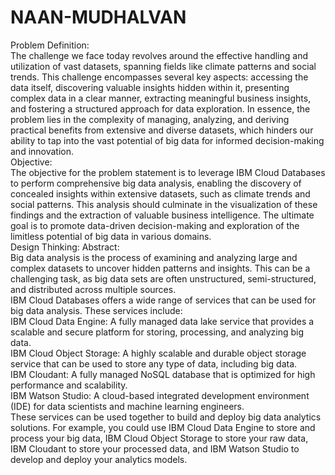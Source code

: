 # NAAN-MUDHALVAN
  

Problem Definition:  
The challenge we face today revolves around the effective handling and utilization of vast datasets, spanning fields like climate patterns and social trends. This challenge encompasses several key aspects: accessing the data itself, discovering valuable insights hidden within it, presenting complex data in a clear manner, extracting meaningful business insights, and fostering a structured approach for data exploration. In essence, the problem lies in the complexity of managing, analyzing, and deriving practical benefits from extensive and diverse datasets, which hinders our ability to tap into the vast potential of big data for informed decision-making and innovation.  
Objective:  
The objective for the problem statement is to leverage IBM Cloud Databases to perform comprehensive big data analysis, enabling the discovery of concealed insights within extensive datasets, such as climate trends and social patterns. This analysis should culminate in the visualization of these findings and the extraction of valuable business intelligence. The ultimate goal is to promote data-driven decision-making and exploration of the limitless potential of big data in various domains.  
Design Thinking:
Abstract:  
Big data analysis is the process of examining and analyzing large and complex datasets to uncover hidden patterns and insights. This can be a challenging task, as big data sets are often unstructured, semi-structured, and distributed across multiple sources.  
IBM Cloud Databases offers a wide range of services that can be used for big data analysis. These services include:  
IBM Cloud Data Engine: A fully managed data lake service that provides a scalable and secure platform for storing, processing, and analyzing big data.  
IBM Cloud Object Storage: A highly scalable and durable object storage service that can be used to store any type of data, including big data.  
IBM Cloudant: A fully managed NoSQL database that is optimized for high performance and scalability.  
IBM Watson Studio: A cloud-based integrated development environment (IDE) for data scientists and machine learning engineers.  
These services can be used together to build and deploy big data analytics solutions. For example, you could use IBM Cloud Data Engine to store and process your big data, IBM Cloud Object Storage to store your raw data, IBM Cloudant to store your processed data, and IBM Watson Studio to develop and deploy your analytics models.  

